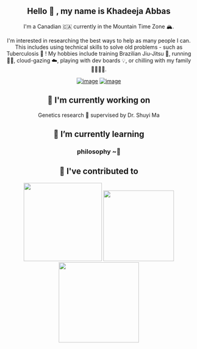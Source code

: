 <div align = "center">

## Hello 👋 , my name is Khadeeja Abbas

I'm a Canadian 🇨🇦 currently in the Mountain Time Zone 🏔. 

I'm interested in researching the best ways to help as many people I can. This includes using technical skills to solve old problems - such as Tuberculosis 🧬 !
My hobbies include training Brazilian Jiu-Jitsu 🥋, running 🏃‍♂️, cloud-gazing ☁️, playing with dev boards 💡, or chilling with my family 👨‍👩‍👧‍👦. 

[![image](https://img.shields.io/badge/LinkedIn-3E6D9C?style=for-the-badge&logo=&logoColor=white)](https://www.linkedin.com/in/khadeejaa/)
[![image](https://img.shields.io/badge/Email-DD6B4D?style=for-the-badge&logo=&logoColor=white)](mailto:khadeeja.abbas@ucalgary.ca)

## 🔭 I'm currently working on

Genetics research 🧬 supervised by Dr. Shuyi Ma 

## 🌱 I’m currently learning
<h3> philosophy ~🧐 </h3>



## 🔨 I've contributed to
[<img src="https://encrypted-tbn0.gstatic.com/images?q=tbn:ANd9GcTVZvUhN_xJ-QxFSd-Zi2gaU71OA113vXs4hQ&s" height="205px">](https://github.com/KhadeejaAbbas/razor_sam3u2)
[<img src="https://cdn-icons-png.flaticon.com/512/1788/1788637.png" height="185px">](https://github.com/KhadeejaAbbas/CalgaryHacks2024)
[<img src="https://static.vecteezy.com/system/resources/previews/011/003/366/original/cute-travel-icon-free-png.png" height="210px">](https://github.com/KhadeejaAbbas/CalgaryHacks2023)

</div>
